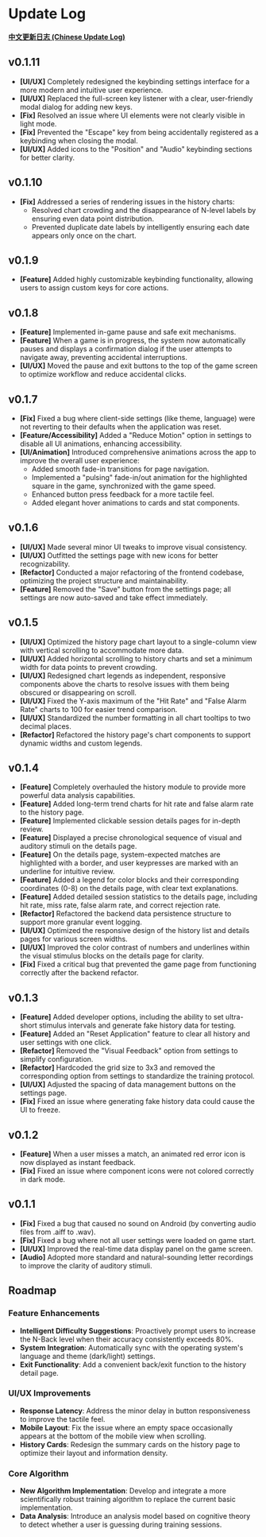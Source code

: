 # Update Log

[**中文更新日志 (Chinese Update Log)**](update_log_cn.md)

## v0.1.11
- **[UI/UX]** Completely redesigned the keybinding settings interface for a more modern and intuitive user experience.
- **[UI/UX]** Replaced the full-screen key listener with a clear, user-friendly modal dialog for adding new keys.
- **[Fix]** Resolved an issue where UI elements were not clearly visible in light mode.
- **[Fix]** Prevented the "Escape" key from being accidentally registered as a keybinding when closing the modal.
- **[UI/UX]** Added icons to the "Position" and "Audio" keybinding sections for better clarity.

## v0.1.10
- **[Fix]** Addressed a series of rendering issues in the history charts:
  - Resolved chart crowding and the disappearance of N-level labels by ensuring even data point distribution.
  - Prevented duplicate date labels by intelligently ensuring each date appears only once on the chart.

## v0.1.9
- **[Feature]** Added highly customizable keybinding functionality, allowing users to assign custom keys for core actions.

## v0.1.8
- **[Feature]** Implemented in-game pause and safe exit mechanisms.
- **[Feature]** When a game is in progress, the system now automatically pauses and displays a confirmation dialog if the user attempts to navigate away, preventing accidental interruptions.
- **[UI/UX]** Moved the pause and exit buttons to the top of the game screen to optimize workflow and reduce accidental clicks.

## v0.1.7
- **[Fix]** Fixed a bug where client-side settings (like theme, language) were not reverting to their defaults when the application was reset.
- **[Feature/Accessibility]** Added a "Reduce Motion" option in settings to disable all UI animations, enhancing accessibility.
- **[UI/Animation]** Introduced comprehensive animations across the app to improve the overall user experience:
  - Added smooth fade-in transitions for page navigation.
  - Implemented a "pulsing" fade-in/out animation for the highlighted square in the game, synchronized with the game speed.
  - Enhanced button press feedback for a more tactile feel.
  - Added elegant hover animations to cards and stat components.

## v0.1.6
- **[UI/UX]** Made several minor UI tweaks to improve visual consistency.
- **[UI/UX]** Outfitted the settings page with new icons for better recognizability.
- **[Refactor]** Conducted a major refactoring of the frontend codebase, optimizing the project structure and maintainability.
- **[Feature]** Removed the "Save" button from the settings page; all settings are now auto-saved and take effect immediately.

## v0.1.5
- **[UI/UX]** Optimized the history page chart layout to a single-column view with vertical scrolling to accommodate more data.
- **[UI/UX]** Added horizontal scrolling to history charts and set a minimum width for data points to prevent crowding.
- **[UI/UX]** Redesigned chart legends as independent, responsive components above the charts to resolve issues with them being obscured or disappearing on scroll.
- **[UI/UX]** Fixed the Y-axis maximum of the "Hit Rate" and "False Alarm Rate" charts to 100 for easier trend comparison.
- **[UI/UX]** Standardized the number formatting in all chart tooltips to two decimal places.
- **[Refactor]** Refactored the history page's chart components to support dynamic widths and custom legends.

## v0.1.4
- **[Feature]** Completely overhauled the history module to provide more powerful data analysis capabilities.
- **[Feature]** Added long-term trend charts for hit rate and false alarm rate to the history page.
- **[Feature]** Implemented clickable session details pages for in-depth review.
- **[Feature]** Displayed a precise chronological sequence of visual and auditory stimuli on the details page.
- **[Feature]** On the details page, system-expected matches are highlighted with a border, and user keypresses are marked with an underline for intuitive review.
- **[Feature]** Added a legend for color blocks and their corresponding coordinates (0-8) on the details page, with clear text explanations.
- **[Feature]** Added detailed session statistics to the details page, including hit rate, miss rate, false alarm rate, and correct rejection rate.
- **[Refactor]** Refactored the backend data persistence structure to support more granular event logging.
- **[UI/UX]** Optimized the responsive design of the history list and details pages for various screen widths.
- **[UI/UX]** Improved the color contrast of numbers and underlines within the visual stimulus blocks on the details page for clarity.
- **[Fix]** Fixed a critical bug that prevented the game page from functioning correctly after the backend refactor.

## v0.1.3
- **[Feature]** Added developer options, including the ability to set ultra-short stimulus intervals and generate fake history data for testing.
- **[Feature]** Added an "Reset Application" feature to clear all history and user settings with one click.
- **[Refactor]** Removed the "Visual Feedback" option from settings to simplify configuration.
- **[Refactor]** Hardcoded the grid size to 3x3 and removed the corresponding option from settings to standardize the training protocol.
- **[UI/UX]** Adjusted the spacing of data management buttons on the settings page.
- **[Fix]** Fixed an issue where generating fake history data could cause the UI to freeze.

## v0.1.2
- **[Feature]** When a user misses a match, an animated red error icon is now displayed as instant feedback.
- **[Fix]** Fixed an issue where component icons were not colored correctly in dark mode.

## v0.1.1
- **[Fix]** Fixed a bug that caused no sound on Android (by converting audio files from .aiff to .wav).
- **[Fix]** Fixed a bug where not all user settings were loaded on game start.
- **[UI/UX]** Improved the real-time data display panel on the game screen.
- **[Audio]** Adopted more standard and natural-sounding letter recordings to improve the clarity of auditory stimuli.

## Roadmap

### Feature Enhancements
- **Intelligent Difficulty Suggestions**: Proactively prompt users to increase the N-Back level when their accuracy consistently exceeds 80%.
- **System Integration**: Automatically sync with the operating system's language and theme (dark/light) settings.
- **Exit Functionality**: Add a convenient back/exit function to the history detail page.

### UI/UX Improvements
- **Response Latency**: Address the minor delay in button responsiveness to improve the tactile feel.
- **Mobile Layout**: Fix the issue where an empty space occasionally appears at the bottom of the mobile view when scrolling.
- **History Cards**: Redesign the summary cards on the history page to optimize their layout and information density.

### Core Algorithm
- **New Algorithm Implementation**: Develop and integrate a more scientifically robust training algorithm to replace the current basic implementation.
- **Data Analysis**: Introduce an analysis model based on cognitive theory to detect whether a user is guessing during training sessions.
